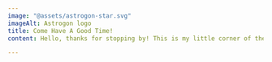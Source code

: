 ```yaml
---
image: "@assets/astrogon-star.svg"
imageAlt: Astrogon logo
title: Come Have A Good Time!
content: Hello, thanks for stopping by! This is my little corner of the internet where I plan to post my blog content and webnovels. Look around and I hope you give something a read.

---
```


